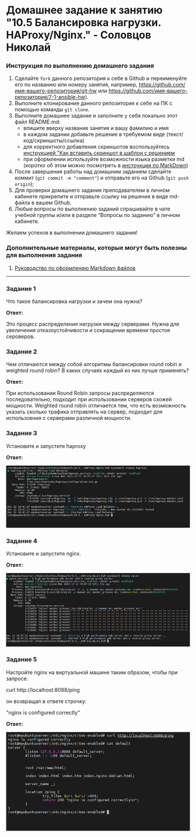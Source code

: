 # Домашнее задание к занятию "10.5 Балансировка нагрузки. HAProxy/Nginx." - Соловцов Николай


### Инструкция по выполнению домашнего задания

   1. Сделайте `fork` данного репозитория к себе в Github и переименуйте его по названию или номеру занятия, например, https://github.com/имя-вашего-репозитория/git-hw или  https://github.com/имя-вашего-репозитория/7-1-ansible-hw).
   2. Выполните клонирование данного репозитория к себе на ПК с помощью команды `git clone`.
   3. Выполните домашнее задание и заполните у себя локально этот файл README.md:
      - впишите вверху название занятия и вашу фамилию и имя
      - в каждом задании добавьте решение в требуемом виде (текст/код/скриншоты/ссылка)
      - для корректного добавления скриншотов воспользуйтесь [инструкцией "Как вставить скриншот в шаблон с решением](https://github.com/netology-code/sys-pattern-homework/blob/main/screen-instruction.md)
      - при оформлении используйте возможности языка разметки md (коротко об этом можно посмотреть в [инструкции  по MarkDown](https://github.com/netology-code/sys-pattern-homework/blob/main/md-instruction.md))
   4. После завершения работы над домашним заданием сделайте коммит (`git commit -m "comment"`) и отправьте его на Github (`git push origin`);
   5. Для проверки домашнего задания преподавателем в личном кабинете прикрепите и отправьте ссылку на решение в виде md-файла в вашем Github.
   6. Любые вопросы по выполнению заданий спрашивайте в чате учебной группы и/или в разделе “Вопросы по заданию” в личном кабинете.
   
Желаем успехов в выполнении домашнего задания!
   
### Дополнительные материалы, которые могут быть полезны для выполнения задания

1. [Руководство по оформлению Markdown файлов](https://gist.github.com/Jekins/2bf2d0638163f1294637#Code)

---

### Задание 1

Что такое балансировка нагрузки и зачем она нужна?

**Ответ:**

Это процесс распределения нагрузки между серверами. Нужна для увеличения отказоустойчивости и сокращении времени простоя сероверов. 

### Задание 2

Чем отличаются между собой алгоритмы балансировки round robin и weighted round robin? В каких случаях каждый из них лучше применять?

**Ответ:**

При использовании Round Robin запросы распределяются последовательно, подходит при использовании серверов схожей мощности. Weighted round robin отличается тем, что есть возможность указать
сколько трафика отправлять  на сервер, подходит для использовния с серверами различной мощности.

### Задание 3

Установите и запустите haproxy

**Ответ:**

![haproxy](./haproxy.png)

### Задание 4

Установите и запустите nginx.

**Ответ:**

![nginx](./nginx.png)

### Задание 5

Настройте nginx на виртуальной машине таким образом, чтобы при запросе:

curl http://localhost:8088/ping

он возвращал в ответе строчку:

"nginx is configured correctly"

**Ответ:**

![nginxconf](./nginxconf.png)
